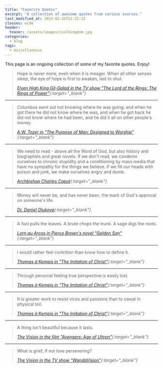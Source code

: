 ```yaml
---
title: "Favorite Quotes"
excerpt: "A collection of awesome quotes from various sources."
last_modified_at: 2023-02-22T21:32:22
classes: wide
header:
  teaser: /assets/images/coolkingdom.jpg
categories:
  - blog
tags:
  - miscellaneous
---
```


This page is an ongoing collection of some of my favorite quotes. Enjoy!

> Hope is never mere, even when it is meager. When all other senses sleep, the eye of hope is first to awaken, last to shut.
>
> <cite>[Elven High King Gil-Galad in the TV show "The Lord of the Rings: The Rings of Power"](https://en.wikipedia.org/wiki/The_Lord_of_the_Rings:_The_Rings_of_Power){:target="_blank"}</cite>

---

> Columbus went out not knowing where he was going; and when he got there he did not know where he was, and when he got back he did not know where he had been, and he did it all on other people's money.
>
> <cite>[A.W. Tozer in "The Purpose of Man: Designed to Worship"](https://www.google.com/search?q=The+Purpose+of+Man+A.W.+Tozer){:target="_blank"}</cite>

---

> We need to read - above all the Word of God, but also history and biographies and great novels. If we don't read, we condemn ourselves to chronic stupidity and a conditioning by mass media that have no sympathy for the things we believe. If we fill our heads with poison and junk, we make ourselves angry and dumb.
>
> <cite>[Archbishop Charles Caput](https://catholicphilly.com/2017/07/homilies-speeches/whats-next-catholics-america-and-a-world-made-new/){:target="_blank"}</cite>

---

> Money will never be, and has never been, the mark of God's approval on someone's life.
>
> <cite>[Dr. Daniel Olukoya](https://www.google.com/search?q=Dr.+Daniel+Olukoya){:target="_blank"}</cite>

---

> A fool pulls the leaves. A brute chops the trunk. A sage digs the roots.
>
> <cite>[Lorn au Arcos in Pierce Brown's novel "Golden Son"](https://www.google.com/search?q=Golden+Son+Pierce+Brown){:target="_blank"}</cite>

---

> I would rather feel contrition than know how to define it.
>
> <cite>[Thomas à  Kempis in "The Imitation of Christ"](https://www.google.com/search?q=the+imitation+of+christ+Thomas+%C3%A0+Kempis){:target="_blank"}</cite>

---

> Through personal feeling true perspective is easily lost.
>
> <cite>[Thomas à  Kempis in "The Imitation of Christ"](https://www.google.com/search?q=the+imitation+of+christ+Thomas+%C3%A0+Kempis){:target="_blank"}</cite>

---

> It is greater work to resist vices and passions than to sweat in physical toil.
>
> <cite>[Thomas à  Kempis in "The Imitation of Christ"](https://www.google.com/search?q=the+imitation+of+christ+Thomas+%C3%A0+Kempis){:target="_blank"}</cite>

---

> A thing isn't beautiful because it lasts.
>
> <cite>[The Vision in the film "Avengers: Age of Ultron"](https://www.youtube.com/watch?v=SrSNQCa-C7A){:target="_blank"}</cite>

---

> What is grief, if not love persevering?
>
> <cite>[The Vision in the TV show "WandaVision"](https://www.youtube.com/watch?v=y6y0Dhj783w){:target="_blank"}</cite>
